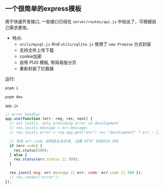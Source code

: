 ## 一个很简单的express模板

用于快速开发接口, 一些接口已经在 `server/routes/api.js` 中给出了，可根据自己需求更改。



- 特点: 
  -  `utils/mysql.js` And `utils/sqlite.js` 使用了 `new Promise` 方式封装
  -  支持文件上传下载
  -  cookie加密
  - 自带 PUG 模板, 带简易版分页
  - 重新封装了拦截器



运行: 


```sh
pnpm i

pnpm dev
```



`app.js`

```js
// error handler
app.use(function (err, req, res, next) {
  // set locals, only providing error in development
  // res.locals.message = err.message;
  // res.locals.error = req.app.get("env") === "development" ? err : {};

  // 存在 err.code 说明是业务异常, 设置 HTTP 状态码为 200
  if (err.code) {
    res.status(200);
  } else {
    res.status(err.status || 500);
  }

  res.json({ msg: err.message || err, code: err.code || 500 });
  // res.render("error");
});
```



